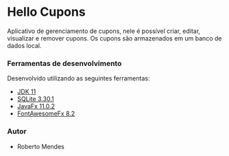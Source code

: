 # Hello Cupons
Aplicativo de gerenciamento de cupons, nele é possível criar, editar, visualizar e remover cupons.
Os cupons são armazenados em um banco de dados local.

### Ferramentas de desenvolvimento
Desenvolvido utilizando as seguintes ferramentas:
- [JDK 11](https://www.oracle.com/java/technologies/javase-jdk11-downloads.html)
- [SQLite 3.30.1](https://bitbucket.org/xerial/sqlite-jdbc/downloads/)
- [JavaFx 11.0.2](https://gluonhq.com/products/javafx/)
- [FontAwesomeFx 8.2](https://bitbucket.org/Jerady/fontawesomefx/downloads/)

### Autor
- Roberto Mendes
